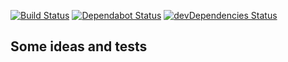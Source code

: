 [![Build Status](https://travis-ci.org/Nullizer/monosite.svg?branch=master)](https://travis-ci.org/Nullizer/monosite)
[![Dependabot Status](https://api.dependabot.com/badges/status?host=github&repo=Nullizer/monosite)](https://dependabot.com)
[![devDependencies Status](https://david-dm.org/Nullizer/monosite/dev-status.svg)](https://david-dm.org/Nullizer/monosite?type=dev)
## Some ideas and tests
